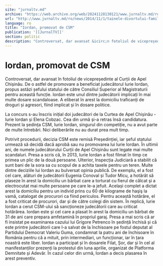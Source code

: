 ```yaml
---
site: "jurnaltv.md"
archive: "https://web.archive.org/web/20241128130121/www.jurnaltv.md/ro/news/2014/11/1/tainele-divortului-familiei-arnaut-10071414/"
url: "http://www.jurnaltv.md/ro/news/2014/11/1/tainele-divortului-familiei-arnaut-10071414/"
language: ro
title: "Iordan, promovat de CSM"
publication: '[[JurnalTV]]'
section: politic
description: "Controversat, dar avansat &icirc;n fotoliul de vicepreședinte al Curții de Apel Chișinău. De o astfel de promovare a beneficiat judecătorul Iurie Iordan,..."
---
```


# Iordan, promovat de CSM

Controversat, dar avansat în fotoliul de vicepreședinte al Curții de Apel Chișinău. De o astfel de promovare a beneficiat judecătorul Iurie Iordan, propus astăzi șefului statului de către Consiliul Superior al Magistraturii pentru această funcție. Iordan este unul dintre judecătorii implicați în mai multe dosare scandaloase. A eliberat în arest la domiciliu traficanți de droguri și agresori, fiind implicat și în dosare politice.

La concurs s-au înscris inițial doi judecători de la Curtea de Apel Chișinău - Iurie Iordan și Elena Cobzac. Cea din urmă și-a retras însă candidatura. Prezent la ședința CSM, Iurie Iordan, singurul din competiție, nu a avut parte de multe întrebări. Nici deliberările nu au durat prea mult timp.

Potrivit procedurii, decizia CSM este remisă Președinției, iar șeful statului urmează să decidă dacă aprobă sau nu promovarea lui Iurie Iordan. În ultimii ani, de numele judecătorului Curții de Apel Chișinău sunt legate mai multe scandaluri. Presa a scris că, în 2013, Iurie Iordan a fost filmat în timp ce primea un plic de la două persoane. Ulterior, Inspecția Judiciară a stabilit că sunt bani de la sora sa cu scopul de a achita taxele pentru un teren. Multe dintre deciziile lui Iordan au bulversat opinia publică. De exemplu, el a fost cel care, alături de judecătorii Eugenia Conoval și Tudor Micu, a hotărât să plaseze în arest la domiciliu un bărbat care a torturat cu fierul de călcat şi a electrocutat mai multe persoane pe care le-a jefuit. Același complet a dictat arest la domiciliu pentru un individ prins cu 60 de kilograme de haşiş la vamă, catalogat de procurori ca fiind periculos. Pentru această hotărâre, el a fost criticat de procurori, dar și de către colegi din sistem. În replică, Iurie Iordan a cerut CSM-ului să sancționeze judecătorii care au criticat hotărârea. Iordan este și cel care a plasat în arest la domiciliu un bărbat de 31 de ani care prepara amfetamină în propriul garaj. Presa a mai scris că ar fi insistat pe examinarea cazului lui Grigore Petrenco în ședință închisă și că este printre judecătorii care l-a salvat de la închisoare pe fostul deputat al Partidului Democrat Valeriu Guma, condamnat la patru ani de închisoare în România pentru că a mituit, prin intermediari, un funcționar, iar în țara noastră este liber. Iordan a participat și în dosarele Filat, Șor, dar și în cel al manifestanților prezenți la protestul din luna aprilie, organizat de Platforma Demnitate și Adevăr. În cazul celor din urmă, Iordan a decis plasarea în arest preventiv.